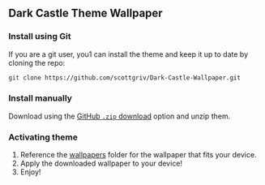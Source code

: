 ## Dark Castle Theme Wallpaper

### Install using Git

If you are a git user, you1 can install the theme and keep it up to date by cloning the repo:

```bash
git clone https://github.com/scottgriv/Dark-Castle-Wallpaper.git
```

### Install manually

Download using the [GitHub `.zip` download](https://github.com/scottgriv/Dark-Castle-Wallpaper/archive/main.zip) option and unzip them.

### Activating theme

1. Reference the [wallpapers](./wallpapers/) folder for the wallpaper that fits your device.
2. Apply the downloaded wallpaper to your device!
3. Enjoy!

